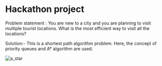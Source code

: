 # Hackathon project
Problem statement : You are new to a city and you are planning to visit multiple tourist locations. 
What is the most efficient way to visit all the locations?

Solution:- This is a shortest path algorithm problem. Here, the concept of priority queues and A* algorithm are used.


![a_star][logo]

[logo]: https://github.com/adityarc19/Think42labs-Hackathon-project/blob/master/a_star.png?raw=true
